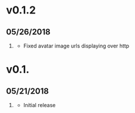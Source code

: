 # v0.1.2
##  05/26/2018

1. [](#bugfix)
    * Fixed avatar image urls displaying over http

# v0.1.
##  05/21/2018

1. [](#new)
    * Initial release

